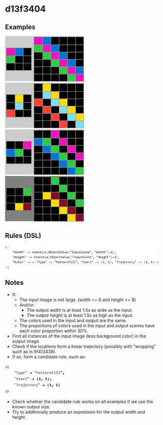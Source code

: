 # d13f3404

## Examples

![ARC examples for d13f3404](examples.png?raw=true)

## Rules (DSL)

![DSL rules for d13f3404](rules.png?raw=true)

## Notes
* If:
   * The input image is not large. (width <= 8 and height <= 8)
   * And/or:
       * The output width is at least 1.5x as wide as the input.
       * The output height is at least 1.5x as high as the input.
   * The colors used in the input and output are the same.
   * The proportions of colors used in the input and output scenes have each color proportion within 30%.
* Find all instances of the input image (less background color) in the output image.
* Check if the locations form a linear trajectory (possibly with “wrapping” such as in 91413438).
* If so, form a candidate rule, such as:

![image 1](image1.png?raw=true)

* Check whether the candidate rule works on all examples if we use the known output size.
* Try to additionally produce an expression for the output width and height.